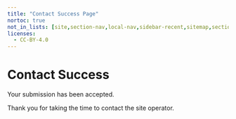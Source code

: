```yaml
---
title: "Contact Success Page"
nortoc: true
not_in_lists: [site,section-nav,local-nav,sidebar-recent,sitemap,section]
licenses:
  - CC-BY-4.0
---
```


# Contact Success

Your submission has been accepted.

Thank you for taking the time to contact the site operator.
